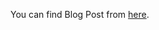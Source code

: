 You can find Blog Post from [here](https://medium.com/@emin_bilgic/deploying-java-applications-to-aws-elastic-beanstalk-22b3a0c44bb2).
